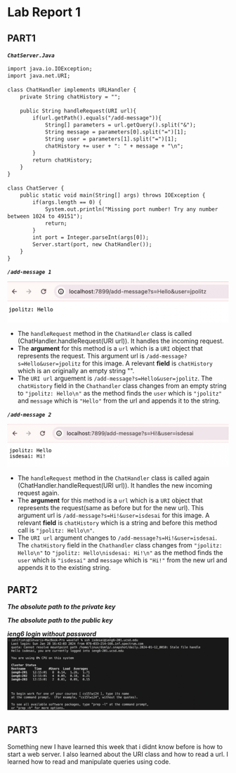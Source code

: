 # Lab Report 1

## PART1

***```ChatServer.Java```***

```
import java.io.IOException;
import java.net.URI;

class ChatHandler implements URLHandler {
    private String chatHistory = "";

    public String handleRequest(URI url){
        if(url.getPath().equals("/add-message")){
            String[] parameters = url.getQuery().split("&");
            String message = parameters[0].split("=")[1];
            String user = parameters[1].split("=")[1];
            chatHistory += user + ": " + message + "\n";
        }
        return chatHistory;
    }
}

class ChatServer {
    public static void main(String[] args) throws IOException {
        if(args.length == 0) {
            System.out.println("Missing port number! Try any number between 1024 to 49151");
            return;
        }
        int port = Integer.parseInt(args[0]);
        Server.start(port, new ChatHandler());
    }
}

```
***```/add-message 1```***

![Image](https://github.com/ishi1022/cse15l-lab-reports/blob/main/addMessage1.png?raw=true)
- The ```handleRequest``` method in the ```ChatHandler``` class is called (ChatHandler.handleRequest(URI url)). It handles the incoming request.
- The **argument** for this method is a ```url``` which is a ```URI``` object that represents the request. This argument url is ```/add-message?s=Hello&user=jpolitz``` for this image. A relevant **field** is ```chatHistory``` which is an originally an empty string "". 
- The ```URI url``` arguement is ```/add-message?s=Hello&user=jpolitz```. The ```chatHistory``` field in the ```Chathandler``` class changes from an empty string to ```"jpolitz: Hello\n"``` as the method finds the ```user``` which is ```"jpolitz"``` and ```message``` which is ```"Hello"``` from the url and appends it to the string.
  
***```/add-message 2```***

![Image](https://github.com/ishi1022/cse15l-lab-reports/blob/main/addMessage2.png?raw=true)
- The ```handleRequest``` method in the ```ChatHandler``` class is called again (ChatHandler.handleRequest(URI url)). It handles the new incoming request again.
- The **argument** for this method is a ```url``` which is a ```URI``` object that represents the request(same as before but for the new url). This argument url is ```/add-message?s=Hi!&user=isdesai``` for this image. A relevant **field** is ```chatHistory``` which is a string and before this method call is ```"jpolitz: Hello\n"```. 
- The ```URI url``` argument changes to ```/add-message?s=Hi!&user=isdesai```. The ```chatHistory``` field in the ```Chathandler``` class changes from ```"jpolitz: Hello\n"``` to ```"jpolitz: Hello\nisdesai: Hi!\n"``` as the method finds the ```user``` which is ```"isdesai"``` and ```message``` which is ```"Hi!"``` from the new url and appends it to the existing string.
  
## PART2

***The absolute path to the private key***

***The absolute path to the public key***

***ieng6 login without password***
![Image](https://github.com/ishi1022/cse15l-lab-reports/blob/main/ieng6Login(w:oPass).png?raw=true)

## PART3

Something new I have learned this week that i didnt know before is how to start a web server. I also learned about the URI class and how to read a url. I learned how to read and manipulate queries using code. 


